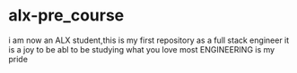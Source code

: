 # alx-pre_course
i am now an ALX student,this is my first repository as a full stack engineer
it is  a joy to be abl to be studying what you love most ENGINEERING is my pride
